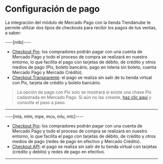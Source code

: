 # Configuración de pago

La integración del módulo de Mercado Pago con la tienda Tiendanube te permite utilizar dos tipos de checkouts para recibir los pagos de tus ventas, a saber:

----[mlb]---- 
* [Checkout Pro](/developers/es/docs/nuvemshop/payment-configuration/checkout-pro): los compradores podrán pagar con una cuenta de Mercado Pago y todo el proceso de compra se realizará en nuestro entorno, lo que facilita el pago con tarjetas de débito, de crédito y otros medios de pago (Pix, boleto bancário, pago en lotería sin boleto, cuenta Mercado Pago y Mercado Crédito).
* [Checkout Transparente](/developers/es/docs/nuvemshop/payment-configuration/checkout-api): el pago se realiza sin salir de tu tienda virtual con Pix, tarjeta de crédito y boleto bancário. 

> La opción de pago con Pix solo se mostrará si existe una chave Pix cadastrada en Mercado Pago. Si aún no las creaste, [haz clic aquí](https://www.youtube.com/watch?v=60tApKYVnkA) y consulta el paso a paso.

------------
----[mla, mlm, mpe, mco, mlu, mlc]----
* [Checkout Pro](/developers/es/docs/nuvemshop/payment-configuration/checkout-pro): los compradores podrán pagar con una cuenta de Mercado Pago y todo el proceso de compra se realizará en nuestro entorno, lo que facilita el pago con tarjetas de débito, de crédito y otros medios de pago (redes de pago en efectivo y Mercado Crédito).
* [Checkout API](/developers/es/docs/nuvemshop/payment-configuration/checkout-api): el pago se realiza sin salir de tu tienda virtual con tarjetas (crédito y debito) y redes de pago en efectivo.
------------